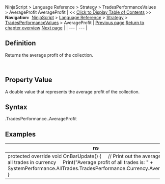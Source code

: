 ﻿
NinjaScript > Language Reference > Strategy > TradesPerformanceValues > AverageProfit
AverageProfit
| << [Click to Display Table of Contents](averageprofit.md) >> **Navigation:**     [NinjaScript](ninjascript.md) > [Language Reference](language_reference_wip.md) > [Strategy](strategy.md) > [TradesPerformanceValues](tradesperformancevalues.md) > AverageProfit | [Previous page](averagemfe.md) [Return to chapter overview](tradesperformancevalues.md) [Next page](cumprofit.md) |
| --- | --- |
## Definition
Returns the average profit of the collection.  

 
## Property Value
A double value that represents the average profit of the collection.
 
## Syntax
<TradeCollection>.TradesPerformance.<TradesPerformanceValues>.AverageProfit

## 
## Examples
| ns |
| --- |
| protected override void OnBarUpdate() {      // Print out the average profit of all trades in currency      Print("Average profit of all trades is: " + SystemPerformance.AllTrades.TradesPerformance.Currency.AverageProfit); } |

